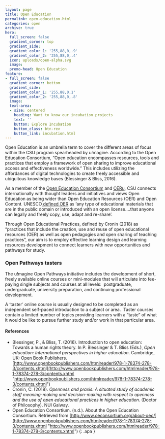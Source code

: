 ```yaml
---
layout: page
title: Open Education
permalink: open-education.html
categories: open
archive: true
hero:
  full_screen: false
  gradient_corner: top
  gradient_side: 
  gradient_color_1: '255,88,0,.9'
  gradient_color_2: '255,88,0,.4'
  icon: uploads/open-alpha.svg
  image: 
  promo-head: Open Education
feature:
- full_screen: false
  gradient_corner: bottom
  gradient_side: 
  gradient_color_1: '255,88,0,1'
  gradient_color_2: '255,88,0,.8'
  image: 
  text-area:
  - size: centered
    heading: Want to know our incubation projects
    text: ''
    button: Explore Incubation
    button_class: btn-rev
    button_link: incubation.html
---
```

Open Education is an umbrella term to cover the different areas of focus within the CSU program spearheaded by u!magine. According to the Open Education Consortium, “Open education encompasses resources, tools and practices that employ a framework of open sharing to improve educational access and effectiveness worldwide.” This includes utilizing the affordances of digital technologies to create freely accessible and ubiquitous knowledge bases (Blessinger & Bliss, 2016).

As a member of the [Open Education Consortium](http://www.oeconsortium.org/) and [OERu](https://oeru.org/), CSU connects internationally with thought leaders and initiatives and views Open Education as being wider than Open Education Resources (OER) and Open Content. UNESCO[ defined OER](http://www.unevoc.unesco.org/go.php?q=Open%20Educational%20Resources) as ‘any type of educational materials that are in the public domain or introduced with an open license….that anyone can legally and freely copy, use, adapt and re-share’.

Through Open Educational Practices, defined by Cronin (2018) as “practices that include the creation, use and reuse of open educational resources (OER) as well as open pedagogies and open sharing of teaching practices”, our aim is to employ effective learning design and learning resources development to connect learners with new opportunities and pathways for study.

### Open Pathways tasters

The u!magine Open Pathways initiative includes the development of short, freely available online courses or mini-modules that will articulate into fee-paying single subjects and courses at all levels:  postgraduate, undergraduate, university preparation, and continuing professional development.

A ‘taster’ online course is usually designed to be completed as an independent self-paced introduction to a subject or area.  Taster courses contain a limited number of topics providing learners with a “taste” of what it would be like to pursue further study and/or work in that particular area.

#### References

* Blessinger, P., & Bliss, T. (2016). Introduction to open education: Towards a human rights theory. In P. Blessinger & T. Bliss (Eds.), _Open education: International perspectives in higher education_. Cambridge, UK: Open Book Publishers. [http://www.openbookpublishers.com/htmlreader/978-1-78374-278-3/contents.xhtml](http://www.openbookpublishers.com/htmlreader/978-1-78374-278-3/contents.xhtml "http://www.openbookpublishers.com/htmlreader/978-1-78374-278-3/contents.xhtml")
* Cronin, C. (2018). _Openness and praxis: A situated study of academic staff meaning-making and decision-making with respect to openness and the use of open educational practices in higher education._ (Doctor of Philosophy). NUI Galway.
* Open Education Consortium. (n.d.). About the Open Education Consortium. Retrieved from [http://www.oeconsortium.org/about-oec/](http://www.openbookpublishers.com/htmlreader/978-1-78374-278-3/contents.xhtml "http://www.openbookpublishers.com/htmlreader/978-1-78374-278-3/contents.xhtml")
  {: .apa }
